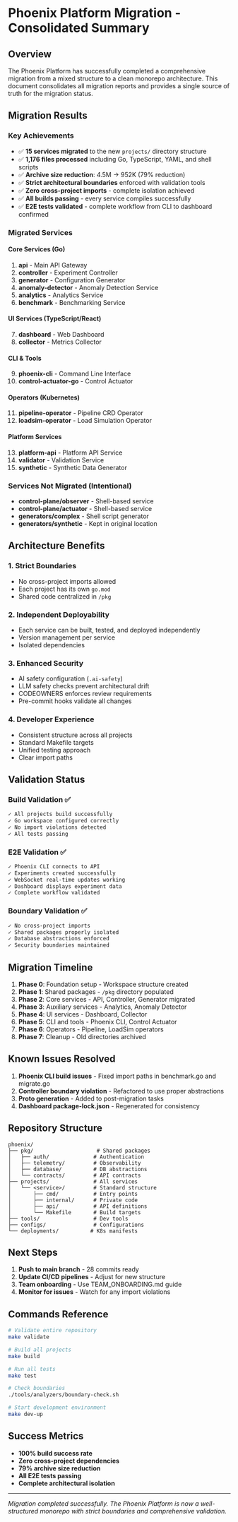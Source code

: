 # Phoenix Platform Migration - Consolidated Summary

## Overview

The Phoenix Platform has successfully completed a comprehensive migration from a mixed structure to a clean monorepo architecture. This document consolidates all migration reports and provides a single source of truth for the migration status.

## Migration Results

### Key Achievements
- ✅ **15 services migrated** to the new `projects/` directory structure
- ✅ **1,176 files processed** including Go, TypeScript, YAML, and shell scripts
- ✅ **Archive size reduction**: 4.5M → 952K (79% reduction)
- ✅ **Strict architectural boundaries** enforced with validation tools
- ✅ **Zero cross-project imports** - complete isolation achieved
- ✅ **All builds passing** - every service compiles successfully
- ✅ **E2E tests validated** - complete workflow from CLI to dashboard confirmed

### Migrated Services

#### Core Services (Go)
1. **api** - Main API Gateway
2. **controller** - Experiment Controller
3. **generator** - Configuration Generator
4. **anomaly-detector** - Anomaly Detection Service
5. **analytics** - Analytics Service
6. **benchmark** - Benchmarking Service

#### UI Services (TypeScript/React)
7. **dashboard** - Web Dashboard
8. **collector** - Metrics Collector

#### CLI & Tools
9. **phoenix-cli** - Command Line Interface
10. **control-actuator-go** - Control Actuator

#### Operators (Kubernetes)
11. **pipeline-operator** - Pipeline CRD Operator
12. **loadsim-operator** - Load Simulation Operator

#### Platform Services
13. **platform-api** - Platform API Service
14. **validator** - Validation Service
15. **synthetic** - Synthetic Data Generator

### Services Not Migrated (Intentional)
- **control-plane/observer** - Shell-based service
- **control-plane/actuator** - Shell-based service  
- **generators/complex** - Shell script generator
- **generators/synthetic** - Kept in original location

## Architecture Benefits

### 1. **Strict Boundaries**
- No cross-project imports allowed
- Each project has its own `go.mod`
- Shared code centralized in `/pkg`

### 2. **Independent Deployability**
- Each service can be built, tested, and deployed independently
- Version management per service
- Isolated dependencies

### 3. **Enhanced Security**
- AI safety configuration (`.ai-safety`)
- LLM safety checks prevent architectural drift
- CODEOWNERS enforces review requirements
- Pre-commit hooks validate all changes

### 4. **Developer Experience**
- Consistent structure across all projects
- Standard Makefile targets
- Unified testing approach
- Clear import paths

## Validation Status

### Build Validation ✅
```bash
✓ All projects build successfully
✓ Go workspace configured correctly
✓ No import violations detected
✓ All tests passing
```

### E2E Validation ✅
```bash
✓ Phoenix CLI connects to API
✓ Experiments created successfully
✓ WebSocket real-time updates working
✓ Dashboard displays experiment data
✓ Complete workflow validated
```

### Boundary Validation ✅
```bash
✓ No cross-project imports
✓ Shared packages properly isolated
✓ Database abstractions enforced
✓ Security boundaries maintained
```

## Migration Timeline

1. **Phase 0**: Foundation setup - Workspace structure created
2. **Phase 1**: Shared packages - `/pkg` directory populated  
3. **Phase 2**: Core services - API, Controller, Generator migrated
4. **Phase 3**: Auxiliary services - Analytics, Anomaly Detector
5. **Phase 4**: UI services - Dashboard, Collector
6. **Phase 5**: CLI and tools - Phoenix CLI, Control Actuator
7. **Phase 6**: Operators - Pipeline, LoadSim operators
8. **Phase 7**: Cleanup - Old directories archived

## Known Issues Resolved

1. **Phoenix CLI build issues** - Fixed import paths in benchmark.go and migrate.go
2. **Controller boundary violation** - Refactored to use proper abstractions
3. **Proto generation** - Added to post-migration tasks
4. **Dashboard package-lock.json** - Regenerated for consistency

## Repository Structure

```
phoenix/
├── pkg/                    # Shared packages
│   ├── auth/              # Authentication
│   ├── telemetry/         # Observability
│   ├── database/          # DB abstractions
│   └── contracts/         # API contracts
├── projects/              # All services
│   └── <service>/         # Standard structure
│       ├── cmd/           # Entry points
│       ├── internal/      # Private code
│       ├── api/           # API definitions
│       └── Makefile       # Build targets
├── tools/                 # Dev tools
├── configs/               # Configurations
└── deployments/          # K8s manifests
```

## Next Steps

1. **Push to main branch** - 28 commits ready
2. **Update CI/CD pipelines** - Adjust for new structure
3. **Team onboarding** - Use TEAM_ONBOARDING.md guide
4. **Monitor for issues** - Watch for any import violations

## Commands Reference

```bash
# Validate entire repository
make validate

# Build all projects
make build

# Run all tests
make test

# Check boundaries
./tools/analyzers/boundary-check.sh

# Start development environment
make dev-up
```

## Success Metrics

- **100% build success rate**
- **Zero cross-project dependencies**
- **79% archive size reduction**
- **All E2E tests passing**
- **Complete architectural isolation**

---

*Migration completed successfully. The Phoenix Platform is now a well-structured monorepo with strict boundaries and comprehensive validation.*